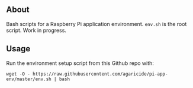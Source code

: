 ## About
Bash scripts for a Raspberry Pi application environment. `env.sh` is the root script.  Work in progress.

## Usage
Run the environment setup script from this Github repo with:

`wget -O - https://raw.githubusercontent.com/agaricide/pi-app-env/master/env.sh | bash`